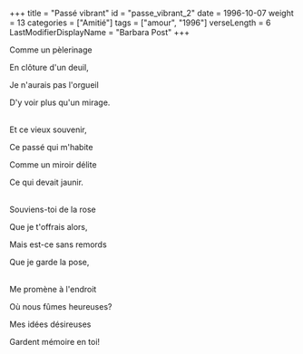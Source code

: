 +++
title = "Passé vibrant"
id = "passe_vibrant_2"
date = 1996-10-07
weight = 13
categories = ["Amitié"]
tags = ["amour", "1996"]
verseLength = 6
LastModifierDisplayName = "Barbara Post"
+++

Comme un pèlerinage

En clôture d'un deuil,

Je n'aurais pas l'orgueil

D'y voir plus qu'un mirage.

 \
Et ce vieux souvenir,

Ce passé qui m'habite

Comme un miroir délite

Ce qui devait jaunir.

 \
Souviens-toi de la rose

Que je t'offrais alors,

Mais est-ce sans remords

Que je garde la pose,

 \
Me promène à l'endroit

Où nous fûmes heureuses?

Mes idées désireuses

Gardent mémoire en toi!
